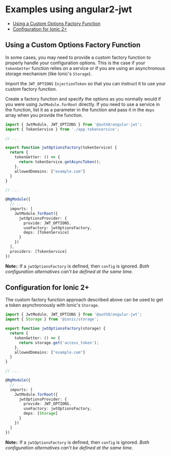 # Examples using angular2-jwt

- [Using a Custom Options Factory Function](#using-a-custom-options-factory-function)
- [Configuration for Ionic 2+](#configuration-for-ionic-2)

## Using a Custom Options Factory Function

In some cases, you may need to provide a custom factory function to properly handle your configuration options. This is the case if your `tokenGetter` function relies on a service or if you are using an asynchronous storage mechanism (like Ionic's `Storage`).

Import the `JWT_OPTIONS` `InjectionToken` so that you can instruct it to use your custom factory function.

Create a factory function and specify the options as you normally would if you were using `JwtModule.forRoot` directly. If you need to use a service in the function, list it as a parameter in the function and pass it in the `deps` array when you provide the function.

```ts
import { JwtModule, JWT_OPTIONS } from '@auth0/angular-jwt';
import { TokenService } from './app.tokenservice';

// ...

export function jwtOptionsFactory(tokenService) {
  return {
    tokenGetter: () => {
      return tokenService.getAsyncToken();
    },
    allowedDomains: ["example.com"]
  }
}

// ...

@NgModule({
  // ...
  imports: [
    JwtModule.forRoot({
      jwtOptionsProvider: {
        provide: JWT_OPTIONS,
        useFactory: jwtOptionsFactory,
        deps: [TokenService]
      }
    })
  ],
  providers: [TokenService]
})
```

**Note:**: If a `jwtOptionsFactory` is defined, then `config` is ignored. _Both configuration alternatives can't be defined at the same time_.

## Configuration for Ionic 2+

The custom factory function approach described above can be used to get a token asynchronously with Ionic's `Storage`.

```ts
import { JwtModule, JWT_OPTIONS } from '@auth0/angular-jwt';
import { Storage } from '@ionic/storage';

export function jwtOptionsFactory(storage) {
  return {
    tokenGetter: () => {
      return storage.get('access_token');
    },
    allowedDomains: ["example.com"]
  }
}

// ...

@NgModule({
  // ...
  imports: [
    JwtModule.forRoot({
      jwtOptionsProvider: {
        provide: JWT_OPTIONS,
        useFactory: jwtOptionsFactory,
        deps: [Storage]
      }
    })
  ]
})
```

**Note:**: If a `jwtOptionsFactory` is defined, then `config` is ignored. _Both configuration alternatives can't be defined at the same time_.
